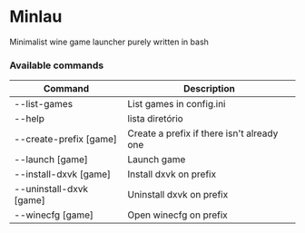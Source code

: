 # Minlau

Minimalist wine game launcher purely written in bash

### Available commands

| Command                 | Description                                       |
| ----------------------- | ------------------------------------------------- |
| --list-games            | List games in config.ini                          |
| --help                  | lista diretório                                   |
| --create-prefix [game]  | Create a prefix if there isn't already one        |
| --launch [game]         | Launch game                                       |
| --install-dxvk [game]   | Install dxvk on prefix                            |
| --uninstall-dxvk [game] | Uninstall dxvk on prefix                          |
| --winecfg   [game]      | Open winecfg on prefix                            |
